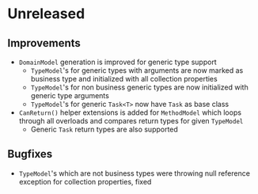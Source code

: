 # Unreleased

## Improvements

- `DomainModel` generation is improved for generic type support
  - `TypeModel`'s for generic types with arguments are now marked as business 
    type and initialized with all collection properties
  - `TypeModel`'s for non business generic types are now initialized with
    generic type arguments
  - `TypeModel`'s for generic `Task<T>` now have `Task` as base class
- `CanReturn()` helper extensions is added for `MethodModel` which loops
  through all overloads and compares return types for given `TypeModel`
    - Generic `Task` return types are also supported

## Bugfixes

- `TypeModel`'s which are not business types were throwing null reference
  exception for collection properties, fixed

